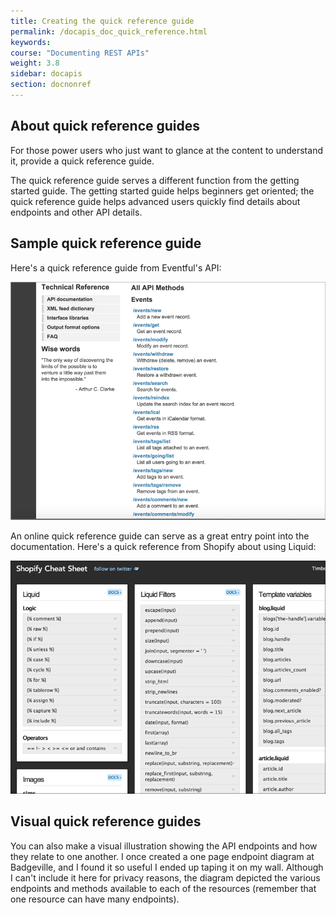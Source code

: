 ```yaml
---
title: Creating the quick reference guide
permalink: /docapis_doc_quick_reference.html
keywords:
course: "Documenting REST APIs"
weight: 3.8
sidebar: docapis
section: docnonref
---
```



## About quick reference guides

For those power users who just want to glance at the content to understand it, provide a quick reference guide.

The quick reference guide serves a different function from the getting started guide. The getting started guide helps beginners get oriented; the quick reference guide helps advanced users quickly find details about endpoints and other API details.

## Sample quick reference guide
Here's a quick reference guide from Eventful's API:

<a href="http://api.eventful.com/docs"><img src="images/eventfulquickreference.png" alt="Eventful quick reference" /></a>

An online quick reference guide can serve as a great entry point into the documentation. Here's a quick reference from Shopify about using Liquid:

<a href="http://cheat.markdunkley.com/"><img src="images/shopifyqrg.png" alt="Shopify quick reference guide" /></a>

## Visual quick reference guides
You can also make a visual illustration showing the API endpoints and how they relate to one another. I once created a one page endpoint diagram at Badgeville, and I found it so useful I ended up taping it on my wall. Although I can't include it here for privacy reasons, the diagram depicted the various endpoints and methods available to each of the resources (remember that one resource can have many endpoints).
